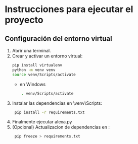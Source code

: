 # Instrucciones para ejecutar el proyecto

## Configuración del entorno virtual

1. Abrir una terminal.
2. Crear y activar un entorno virtual:
     ```sh
     pip install virtualenv
     python -m venv venv
     source venv/Scripts/activate 
     ```
     - en Windows
     ```sh
         . venv/Scripts/activate
     ```
3. Instalar las dependencias en \venv\Scripts\:
   ```sh
    pip install -r requirements.txt 
    ```
4. Finalmente ejecutar alexa.py
5. (Opcional) Actualizacion de dependencias en \:
    ```sh
     pip freeze > requirements.txt 
     ```
